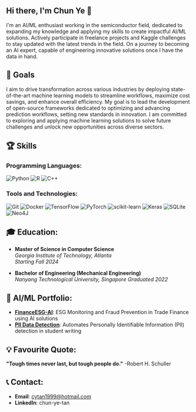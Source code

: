 ## Hi there, I'm Chun Ye 👋
I'm an AI/ML enthusiast working in the semiconductor field, dedicated to expanding my knowledge and applying my skills to create impactful AI/ML solutions. Actively participate in freelance projects and Kaggle challenges to stay updated with the latest trends in the field. On a journey to becoming an AI expert, capable of engineering innovative solutions once I have the data in hand.

## 🥇 Goals
I aim to drive transformation across various industries by deploying state-of-the-art machine learning models to streamline workflows, maximize cost savings, and enhance overall efficiency. My goal is to lead the development of open-source frameworks dedicated to optimizing and advancing prediction workflows, setting new standards in innovation. I am committed to exploring and applying machine learning solutions to solve future challenges and unlock new opportunities across diverse sectors.

## 🏆 Skills

### **Programming Languages**: 
![Python](https://img.shields.io/badge/python-3670A0?style=for-the-badge&logo=python&logoColor=ffdd54) ![R](https://img.shields.io/badge/r-%23276DC3.svg?style=for-the-badge&logo=r&logoColor=white) ![C++](https://img.shields.io/badge/c++-%2300599C.svg?style=for-the-badge&logo=c%2B%2B&logoColor=white)

### **Tools and Technologies**:
![Git](https://img.shields.io/badge/git-%23F05033.svg?style=for-the-badge&logo=git&logoColor=white) ![Docker](https://img.shields.io/badge/docker-%230db7ed.svg?style=for-the-badge&logo=docker&logoColor=white) ![TensorFlow](https://img.shields.io/badge/TensorFlow-%23FF6F00.svg?style=for-the-badge&logo=TensorFlow&logoColor=white) ![PyTorch](https://img.shields.io/badge/PyTorch-%23EE4C2C.svg?style=for-the-badge&logo=PyTorch&logoColor=white) ![scikit-learn](https://img.shields.io/badge/scikit--learn-%23F7931E.svg?style=for-the-badge&logo=scikit-learn&logoColor=white) ![Keras](https://img.shields.io/badge/Keras-%23D00000.svg?style=for-the-badge&logo=Keras&logoColor=white) ![SQLite](https://img.shields.io/badge/sqlite-%2307405e.svg?style=for-the-badge&logo=sqlite&logoColor=white) ![Neo4J](https://img.shields.io/badge/Neo4j-008CC1?style=for-the-badge&logo=neo4j&logoColor=white) 

## 🎓 Education: 
- **Master of Science in Computer Science**  
  *Georgia Institute of Technology, Atlanta*  
  *Starting Fall 2024*

- **Bachelor of Engineering (Mechanical Engineering)**  
  *Nanyang Technological University, Singapore*
  *Graduated 2022*

## 💼 AI/ML Portfolio:
-  **[FinanceESG-AI](https://github.com/ChunYe173/FinanceESG-AI)**: ESG Monitoring and Fraud Prevention in Trade Finance using AI solutions
-  **[PII Data Detection](https://github.com/ChunYe173/pii_data_detection)**: Automates Personally Identifiable Information (PII) detection in student writing

## 💡 Favourite Quote:
**"Tough times never last, but tough people do."** -Robert H. Schuller

## 📞 Contact:
- **Email**: cytan1999@hotmail.com
- **LinkedIn**: chun-ye-tan

  


